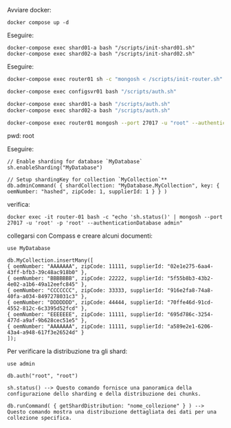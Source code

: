 Avviare docker:

    docker compose up -d

Eseguire:

    docker-compose exec shard01-a bash "/scripts/init-shard01.sh"
    docker-compose exec shard02-a bash "/scripts/init-shard02.sh"    

Eseguire:

```bash
docker-compose exec router01 sh -c "mongosh < /scripts/init-router.sh"
```    

```bash
docker-compose exec configsvr01 bash "/scripts/auth.sh"

docker-compose exec shard01-a bash "/scripts/auth.sh"
docker-compose exec shard02-a bash "/scripts/auth.sh"
```

```bash
docker-compose exec router01 mongosh --port 27017 -u "root" --authenticationDatabase admin
```
pwd: root


Eseguire:

```
// Enable sharding for database `MyDatabase`
sh.enableSharding("MyDatabase")

// Setup shardingKey for collection `MyCollection`**
db.adminCommand( { shardCollection: "MyDatabase.MyCollection", key: { oemNumber: "hashed", zipCode: 1, supplierId: 1 } } )

```

verifica:
```
docker exec -it router-01 bash -c "echo 'sh.status()' | mongosh --port 27017 -u 'root' -p 'root' --authenticationDatabase admin"
```

collegarsi con Compass e creare alcuni documenti:

```
use MyDatabase

db.MyCollection.insertMany([
{ oemNumber: "AAAAAAA", zipCode: 11111, supplierId: "02e1e275-6aa4-43ff-bfb3-39c48ac918b0" },
{ oemNumber: "BBBBBBB", zipCode: 22222, supplierId: "5f55b8b3-43b2-4e02-a1b6-49a12eefc845" },
{ oemNumber: "CCCCCCC", zipCode: 33333, supplierId: "916e2fa8-74a8-40fa-a034-8497278031c3" },
{ oemNumber: "DDDDDDD", zipCode: 44444, supplierId: "70ffe46d-91cd-4552-812c-6c3395d52fcd" },
{ oemNumber: "EEEEEEE", zipCode: 11111, supplierId: "695d786c-3254-477d-a9af-9b628cec51e5" },
{ oemNumber: "AAAAAAA", zipCode: 11111, supplierId: "a589e2e1-6206-43a4-a948-617f3e26524d" }
]);
```

Per verificare la distribuzione tra gli shard:

```
use admin

db.auth("root", "root")

sh.status() --> Questo comando fornisce una panoramica della configurazione dello sharding e della distribuzione dei chunks.

db.runCommand( { getShardDistribution: "nome_collezione" } ) --> Questo comando mostra una distribuzione dettagliata dei dati per una collezione specifica.
```